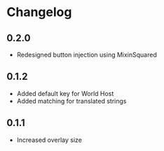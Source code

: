 # Changelog

## 0.2.0

- Redesigned button injection using MixinSquared

## 0.1.2

- Added default key for World Host
- Added matching for translated strings

## 0.1.1

- Increased overlay size
